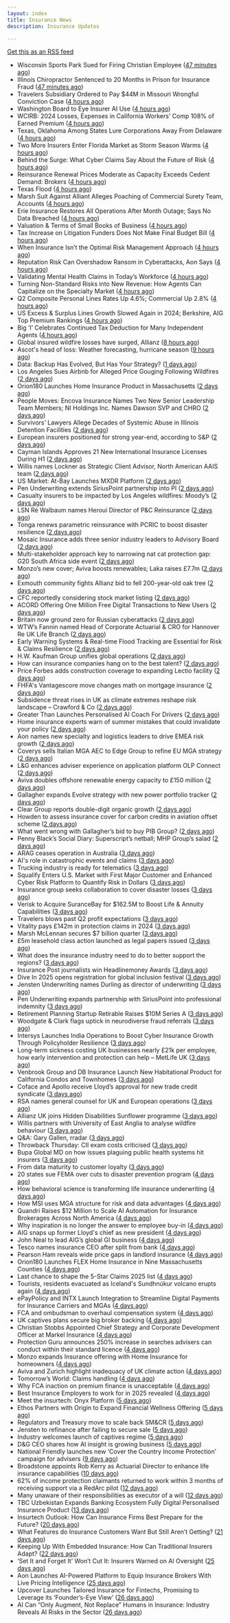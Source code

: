 ```yaml
---
layout: index
title: Insurance News
description: Insurance Updates

---
```


[Get this as an RSS feed](/insurance.rss)

<!-- news_marker starts -->
- Wisconsin Sports Park Sued for Firing Christian Employee ([47 minutes ago](https://www.insurancejournal.com/magazines/mag-features/2025/07/21/832212.htm))
- Illinois Chiropractor Sentenced to 20 Months in Prison for Insurance Fraud ([47 minutes ago](https://www.insurancejournal.com/magazines/mag-features/2025/07/21/832216.htm))
- Travelers Subsidiary Ordered to Pay $44M in Missouri Wrongful Conviction Case ([4 hours ago](https://www.insurancejournal.com/magazines/mag-features/2025/07/21/832151.htm))
- Washington Board to Eye Insurer AI Use ([4 hours ago](https://www.insurancejournal.com/magazines/mag-features/2025/07/21/832150.htm))
- WCIRB: 2024 Losses, Expenses in California Workers’ Comp 108% of Earned Premium ([4 hours ago](https://www.insurancejournal.com/magazines/mag-features/2025/07/21/832149.htm))
- Texas, Oklahoma Among States Lure Corporations Away From Delaware ([4 hours ago](https://www.insurancejournal.com/magazines/mag-features/2025/07/21/832148.htm))
- Two More Insurers Enter Florida Market as Storm Season Warms ([4 hours ago](https://www.insurancejournal.com/magazines/mag-features/2025/07/21/832147.htm))
- Behind the Surge: What Cyber Claims Say About the Future of Risk ([4 hours ago](https://www.insurancejournal.com/magazines/mag-features/2025/07/21/832146.htm))
- Reinsurance Renewal Prices Moderate as Capacity Exceeds Cedent Demand: Brokers ([4 hours ago](https://www.insurancejournal.com/magazines/mag-features/2025/07/21/832145.htm))
- Texas Flood ([4 hours ago](https://www.insurancejournal.com/magazines/mag-editorsnote/2025/07/21/832142.htm))
- Marsh Suit Against Alliant Alleges Poaching of Commercial Surety Team, Accounts ([4 hours ago](https://www.insurancejournal.com/magazines/mag-features/2025/07/21/832141.htm))
- Erie Insurance Restores All Operations After Month Outage; Says No Data Breached ([4 hours ago](https://www.insurancejournal.com/magazines/mag-features/2025/07/21/832140.htm))
- Valuation & Terms of Small Books of Business ([4 hours ago](https://www.insurancejournal.com/magazines/mag-features/2025/07/21/832139.htm))
- Tax Increase on Litigation Funders Does Not Make Final Budget Bill ([4 hours ago](https://www.insurancejournal.com/magazines/mag-features/2025/07/21/832138.htm))
- When Insurance Isn’t the Optimal Risk Management Approach ([4 hours ago](https://www.insurancejournal.com/magazines/mag-features/2025/07/21/832137.htm))
- Reputation Risk Can Overshadow Ransom in Cyberattacks, Aon Says ([4 hours ago](https://www.insurancejournal.com/magazines/mag-features/2025/07/21/832136.htm))
- Validating Mental Health Claims in Today’s Workforce ([4 hours ago](https://www.insurancejournal.com/magazines/mag-features/2025/07/21/832135.htm))
- Turning Non-Standard Risks into New Revenue: How Agents Can Capitalize on the Specialty Market ([4 hours ago](https://www.insurancejournal.com/magazines/mag-features/2025/07/21/832134.htm))
- Q2 Composite Personal Lines Rates Up 4.6%; Commercial Up 2.8% ([4 hours ago](https://www.insurancejournal.com/magazines/mag-features/2025/07/21/832132.htm))
- US Excess & Surplus Lines Growth Slowed Again in 2024; Berkshire, AIG Top Premium Rankings ([4 hours ago](https://www.insurancejournal.com/magazines/mag-features/2025/07/21/832131.htm))
- Big ‘I’ Celebrates Continued Tax Deduction for Many Independent Agents ([4 hours ago](https://www.insurancejournal.com/magazines/mag-features/2025/07/21/832130.htm))
- Global insured wildfire losses have surged, Allianz ([8 hours ago](https://www.dig-in.com/news/global-insured-wildfire-losses-have-surged-allianz))
- Ascot's head of loss: Weather forecasting, hurricane season ([9 hours ago](https://www.dig-in.com/news/ascots-head-of-loss-weather-forecasting-hurricane-season))
- Data: Backup Has Evolved, But Has Your Strategy? ([1 days ago](https://insurance-edge.net/2025/07/19/data-backup-has-evolved-but-has-your-strategy/))
- Los Angeles Sues Airbnb for Alleged Price Gouging Following Wildfires ([2 days ago](https://www.insurancejournal.com/news/west/2025/07/18/832351.htm))
- Orion180 Launches Home Insurance Product in Massachusetts ([2 days ago](https://insurance-edge.net/2025/07/18/orion180-launches-home-insurance-product-in-massachusetts/))
- People Moves: Encova Insurance Names Two New Senior Leadership Team Members; NI Holdings Inc. Names Dawson SVP and CHRO ([2 days ago](https://www.insurancejournal.com/news/midwest/2025/07/18/832339.htm))
- Survivors’ Lawyers Allege Decades of Systemic Abuse in Illinois Detention Facilities ([2 days ago](https://www.insurancejournal.com/news/midwest/2025/07/18/832332.htm))
- European insurers positioned for strong year-end, according to S&P ([2 days ago](https://www.reinsurancene.ws/european-insurers-positioned-for-strong-year-end-according-to-sp/))
- Cayman Islands Approves 21 New International Insurance Licenses During H1 ([2 days ago](https://www.insurancejournal.com/news/international/2025/07/18/832314.htm))
- Willis names Lockner as Strategic Client Advisor, North American AAIS team ([2 days ago](https://www.reinsurancene.ws/willis-names-lockner-as-strategic-client-advisor-north-american-aais-team/))
- US Market: At-Bay Launches MXDR Platform ([2 days ago](https://insurance-edge.net/2025/07/18/us-market-at-bay-launches-mxdr-platform/))
- Pen Underwriting extends SiriusPoint partnership into PI ([2 days ago](https://www.reinsurancene.ws/pen-underwriting-extends-siriuspoint-partnership-into-pi/))
- Casualty insurers to be impacted by Los Angeles wildfires: Moody’s ([2 days ago](https://www.reinsurancene.ws/casualty-insurers-to-be-impacted-by-los-angeles-wildfires-moodys/))
- LSN Ré Walbaum names Heroui Director of P&C Reinsurance ([2 days ago](https://www.reinsurancene.ws/lsn-re-walbaum-names-heroui-director-of-pc-reinsurance/))
- Tonga renews parametric reinsurance with PCRIC to boost disaster resilience ([2 days ago](https://www.reinsurancene.ws/tonga-renews-parametric-reinsurance-with-pcric-to-boost-disaster-resilience/))
- Mosaic Insurance adds three senior industry leaders to Advisory Board ([2 days ago](https://www.reinsurancene.ws/mosaic-insurance-adds-three-senior-industry-leaders-to-advisory-board/))
- Multi-stakeholder approach key to narrowing nat cat protection gap: G20 South Africa side event ([2 days ago](https://www.reinsurancene.ws/multi-stakeholder-approach-key-to-narrowing-nat-cat-protection-gap-g20-south-africa-side-event/))
- Monzo’s new cover; Aviva boosts renewables; Laka raises £7.7m ([2 days ago](https://www.postonline.co.uk/news/7958174/monzo%E2%80%99s-new-cover-aviva-boosts-renewables-laka-raises-%C2%A377m))
- Exmouth community fights Allianz bid to fell 200-year-old oak tree ([2 days ago](https://www.postonline.co.uk/personal/7958180/exmouth-community-fights-allianz-bid-to-fell-200-year-old-oak-tree))
- CFC reportedly considering stock market listing ([2 days ago](https://www.postonline.co.uk/commercial/7958183/cfc-reportedly-considering-stock-market-listing))
- ACORD Offering One Million Free Digital Transactions to New Users ([2 days ago](https://insurance-edge.net/2025/07/18/acord-offering-one-million-free-digital-transactions-to-new-users/))
- Britain now ground zero for Russian cyberattacks ([2 days ago](https://www.insurancebusinessmag.com/uk/news/cyber/britain-now-ground-zero-for-russian-cyberattacks-543041.aspx))
- WTW’s Fannin named Head of Corporate Actuarial & CRO for Hannover Re UK Life Branch ([2 days ago](https://www.reinsurancene.ws/wtws-fannin-named-head-of-corporate-actuarial-cro-for-hannover-re-uk-life-branch/))
- Early Warning Systems & Real-time Flood Tracking are Essential for Risk & Claims Resilience ([2 days ago](https://insurance-edge.net/2025/07/18/early-warning-systems-real-time-flood-tracking-are-essential-for-risk-claims-resilience/))
- H.W. Kaufman Group unifies global operations ([2 days ago](https://www.insurancebusinessmag.com/uk/news/breaking-news/h-w--kaufman-group-unifies-global-operations-543033.aspx))
- How can insurance companies hang on to the best talent? ([2 days ago](https://www.insurancebusinessmag.com/uk/tv/how-can-insurance-companies-hang-on-to-the-best-talent-543031.aspx))
- Price Forbes adds construction coverage to expanding Lectio facility ([2 days ago](https://www.reinsurancene.ws/price-forbes-adds-construction-coverage-to-expanding-lectio-facility/))
- FHFA's Vantagescore move changes math on mortgage insurance ([2 days ago](https://www.dig-in.com/news/how-gse-credit-score-shake-up-impacts-mortgage-insurance))
- Subsidence threat rises in UK as climate extremes reshape risk landscape – Crawford & Co ([2 days ago](https://www.insurancebusinessmag.com/uk/news/claims/subsidence-threat-rises-in-uk-as-climate-extremes-reshape-risk-landscape--crawford-and-co-543027.aspx))
- Greater Than Launches Personalised AI Coach For Drivers ([2 days ago](https://insurance-edge.net/2025/07/18/greater-than-launches-personalised-ai-coach-for-drivers/))
- Home insurance experts warn of summer mistakes that could invalidate your policy ([2 days ago](https://ifamagazine.com/home-insurance-experts-warn-of-summer-mistakes-that-could-invalidate-your-policy/))
- Aon names new specialty and logistics leaders to drive EMEA risk growth ([2 days ago](https://www.insurancebusinessmag.com/uk/news/breaking-news/aon-names-new-specialty-and-logistics-leaders-to-drive-emea-risk-growth-543025.aspx))
- Coverys sells Italian MGA AEC to Edge Group to refine EU MGA strategy ([2 days ago](https://www.insurancebusinessmag.com/uk/news/mergers-acquisitions/coverys-sells-italian-mga-aec-to-edge-group-to-refine-eu-mga-strategy-543021.aspx))
- L&G enhances adviser experience on application platform OLP Connect ([2 days ago](https://ifamagazine.com/lg-enhances-adviser-experience-on-application-platform-olp-connect/))
- Aviva doubles offshore renewable energy capacity to £150 million ([2 days ago](https://www.insurancebusinessmag.com/uk/news/breaking-news/aviva-doubles-offshore-renewable-energy-capacity-to-150-million-543012.aspx))
- Gallagher expands Evolve strategy with new power portfolio tracker ([2 days ago](https://www.insurancebusinessmag.com/uk/news/breaking-news/gallagher-expands-evolve-strategy-with-new-power-portfolio-tracker-543006.aspx))
- Clear Group reports double-digit organic growth ([2 days ago](https://www.insurancebusinessmag.com/uk/news/breaking-news/clear-group-reports-doubledigit-organic-growth-543005.aspx))
- Howden to assess insurance cover for carbon credits in aviation offset scheme ([2 days ago](https://www.insurancebusinessmag.com/uk/news/breaking-news/howden-to-assess-insurance-cover-for-carbon-credits-in-aviation-offset-scheme-543004.aspx))
- What went wrong with Gallagher’s bid to buy PIB Group? ([2 days ago](https://www.postonline.co.uk/broker/7958134/what-went-wrong-with-gallagher%E2%80%99s-bid-to-buy-pib-group))
- Penny Black’s Social Diary: Superscript’s netball; MHP Group’s salad ([2 days ago](https://www.postonline.co.uk/people/7957938/penny-black%E2%80%99s-social-diary-superscript%E2%80%99s-netball-mhp-group%E2%80%99s-salad))
- ARAG ceases operation in Australia ([3 days ago](https://www.insurancebusinessmag.com/uk/news/breaking-news/arag-ceases-operation-in-australia-542983.aspx))
- AI's role in catastrophic events and claims ([3 days ago](https://www.dig-in.com/opinion/ai-in-catastrophic-events-and-claims))
- Trucking industry is ready for telematics ([3 days ago](https://www.dig-in.com/opinion/trucking-industry-is-ready-for-telematics))
- Squalify Enters U.S. Market with First Major Customer and Enhanced Cyber Risk Platform to Quantify Risk in Dollars ([3 days ago](https://www.insurtechinsights.com/squalify-enters-u-s-market-with-first-major-customer-and-enhanced-cyber-risk-platform-to-quantify-risk-in-dollars/))
- Insurance group seeks collaboration to cover disaster losses ([3 days ago](https://www.dig-in.com/articles/insurance-group-seeks-collaboration-to-cover-disaster-losses))
- Verisk to Acquire SuranceBay for $162.5M to Boost Life & Annuity Capabilities ([3 days ago](https://www.insurtechinsights.com/verisk-to-acquire-surancebay-for-162-5m-to-boost-life-annuity-capabilities/))
- Travelers blows past Q2 profit expectations ([3 days ago](https://www.insurancebusinessmag.com/uk/news/breaking-news/travelers-blows-past-q2-profit-expectations-542947.aspx))
- Vitality pays £142m in protection claims in 2024 ([3 days ago](https://ifamagazine.com/vitality-pays-142m-in-protection-claims-in-2024/))
- Marsh McLennan secures $7 billion quarter ([3 days ago](https://www.insurancebusinessmag.com/uk/news/breaking-news/marsh-mclennan-secures-7-billion-quarter-542925.aspx))
- £5m leasehold class action launched as legal papers issued ([3 days ago](https://www.postonline.co.uk/news/7958171/%C2%A35m-leaseholder-class-action-launched-as-legal-papers-issued))
- What does the insurance industry need to do to better support the regions? ([3 days ago](https://www.insurancebusinessmag.com/uk/tv/what-does-the-insurance-industry-need-to-do-to-better-support-the-regions-542873.aspx))
- Insurance Post journalists win Headlinemoney Awards ([3 days ago](https://www.postonline.co.uk/news/7958169/insurance-post-journalists-win-headlinemoney-awards))
- Dive In 2025 opens registration for global inclusion festival ([3 days ago](https://www.insurancebusinessmag.com/uk/news/diversity-inclusion/dive-in-2025-opens-registration-for-global-inclusion-festival-542878.aspx))
- Jensten Underwriting names Durling as director of underwriting ([3 days ago](https://www.insurancebusinessmag.com/uk/news/breaking-news/jensten-underwriting-names-durling-as-director-of-underwriting-542877.aspx))
- Pen Underwriting expands partnership with SiriusPoint into professional indemnity ([3 days ago](https://www.insurancebusinessmag.com/uk/news/professional-liability/pen-underwriting-expands-partnership-with-siriuspoint-into-professional-indemnity-542875.aspx))
- Retirement Planning Startup Retirable Raises $10M Series A ([3 days ago](https://www.insurtechinsights.com/retirement-planning-startup-retirable-raises-10m-series-a/))
- Woodgate & Clark flags uptick in neurodiverse fraud referrals ([3 days ago](https://www.postonline.co.uk/market-access/claims-fraud/7958107/woodgate-clark-flags-uptick-in-neurodiverse-fraud-referrals))
- Intersys Launches India Operations to Boost Cyber Insurance Growth Through Policyholder Resilience ([3 days ago](https://www.insurtechinsights.com/intersys-launches-india-operations-to-boost-cyber-insurance-growth-through-policyholder-resilience/))
- Long-term sickness costing UK businesses nearly £21k per employee, how early intervention and protection can help – MetLife UK ([3 days ago](https://ifamagazine.com/long-term-sickness-costing-uk-businesses-nearly-21k-per-employee-how-early-intervention-and-protection-can-help-metlife-uk/))
- Venbrook Group and DB Insurance Launch New Habitational Product for California Condos and Townhomes ([3 days ago](https://www.insurtechinsights.com/venbrook-group-and-db-insurance-launch-new-habitational-product-for-california-condos-and-townhomes/))
- Coface and Apollo receive Lloyd’s approval for new trade credit syndicate ([3 days ago](https://www.insurancebusinessmag.com/uk/news/breaking-news/coface-and-apollo-receive-lloyds-approval-for-new-trade-credit-syndicate-542847.aspx))
- RSA names general counsel for UK and European operations ([3 days ago](https://www.insurancebusinessmag.com/uk/news/breaking-news/rsa-names-general-counsel-for-uk-and-european-operations-542839.aspx))
- Allianz UK joins Hidden Disabilities Sunflower programme ([3 days ago](https://www.insurancebusinessmag.com/uk/news/breaking-news/allianz-uk-joins-hidden-disabilities-sunflower-programme-542838.aspx))
- Willis partners with University of East Anglia to analyse wildfire behaviour ([3 days ago](https://www.insurancebusinessmag.com/uk/news/catastrophe/willis-partners-with-university-of-east-anglia-to-analyse-wildfire-behaviour-542836.aspx))
- Q&A: Gary Gallen, rradar ([3 days ago](https://www.postonline.co.uk/risk-management/7957608/qa-gary-gallen-rradar))
- Throwback Thursday: CII exam costs criticised ([3 days ago](https://www.postonline.co.uk/broker/7956735/throwback-thursday-cii-exam-costs-criticised))
- Bupa Global MD on how issues plaguing public health systems hit insurers ([3 days ago](https://www.postonline.co.uk/personal/7958021/bupa-global-md-on-how-issues-plaguing-public-health-systems-hit-insurers))
- From data maturity to customer loyalty ([3 days ago](https://www.postonline.co.uk/market-access/7958119/from-data-maturity-to-customer-loyalty))
- 20 states sue FEMA over cuts to disaster prevention program ([4 days ago](https://www.dig-in.com/news/states-sue-to-stop-devastating-cuts-to-fema-program))
- How behavioral science is transforming life insurance underwriting ([4 days ago](https://www.dig-in.com/opinion/how-behavioral-science-is-transforming-life-insurance-underwriting))
- How MSI uses MGA structure for risk and data advantages ([4 days ago](https://www.dig-in.com/news/mgas-risk-and-data-management-advantages))
- Quandri Raises $12 Million to Scale AI Automation for Insurance Brokerages Across North America ([4 days ago](https://www.insurtechinsights.com/quandri-raises-12-million-to-scale-ai-automation-for-insurance-brokerages-across-north-america/))
- Why inspiration is no longer the answer to employee buy-in ([4 days ago](https://www.insurancebusinessmag.com/uk/business-strategy/why-inspiration-is-no-longer-the-answer-to-employee-buyin-542791.aspx))
- AIG snaps up former Lloyd's chief as new president ([4 days ago](https://www.insurancebusinessmag.com/uk/news/breaking-news/aig-snaps-up-former-lloyds-chief-as-new-president-542772.aspx))
- John Neal to lead AIG’s global GI business ([4 days ago](https://www.postonline.co.uk/news/7958158/john-neal-to-lead-aigs-global-gi-business))
- Tesco names insurance CEO after split from bank ([4 days ago](https://www.postonline.co.uk/people/7958155/tesco-names-insurance-ceo-after-split-from-bank))
- Pearson Ham reveals wide price gaps in landlord insurance ([4 days ago](https://www.postonline.co.uk/news/7958153/pearson-ham-reveals-wide-price-gaps-in-landlord-insurance))
- Orion180 Launches FLEX Home Insurance in Nine Massachusetts Counties ([4 days ago](https://www.insurtechinsights.com/orion180-launches-flex-home-insurance-in-nine-massachusetts-counties/))
- Last chance to shape the 5-Star Claims 2025 list ([4 days ago](https://www.insurancebusinessmag.com/uk/news/claims/last-chance-to-shape-the-5star-claims-2025-list-542729.aspx))
- Tourists, residents evacuated as Iceland's Sundhnúkur volcano erupts again ([4 days ago](https://www.insurancebusinessmag.com/uk/news/catastrophe/tourists-residents-evacuated-as-icelands-sundhnukur-volcano-erupts-again-542727.aspx))
- ePayPolicy and INTX Launch Integration to Streamline Digital Payments for Insurance Carriers and MGAs ([4 days ago](https://www.insurtechinsights.com/epaypolicy-and-intx-launch-integration-to-streamline-digital-payments-for-insurance-carriers-and-mgas/))
- FCA and ombudsman to overhaul compensation system ([4 days ago](https://www.postonline.co.uk/regulation/7958151/fca-and-ombudsman-to-overhaul-compensation-system))
- UK captives plans secure big broker backing ([4 days ago](https://www.postonline.co.uk/commercial/7958150/uk-captives-plans-secure-big-broker-backing))
- Christian Stobbs Appointed Chief Strategy and Corporate Development Officer at Markel Insurance ([4 days ago](https://www.insurtechinsights.com/christian-stobbs-appointed-chief-strategy-and-corporate-development-officer-at-markel-insurance/))
- Protection Guru announces 250% increase in searches advisers can conduct within their standard licence ([4 days ago](https://ifamagazine.com/protection-guru-announces-250-increase-in-searches-advisers-can-conduct-within-their-standard-licence/))
- Monzo expands Insurance offering with Home Insurance for homeowners ([4 days ago](https://ifamagazine.com/monzo-expands-insurance-offering-with-home-insurance-for-homeowners/))
- Aviva and Zurich highlight inadequacy of UK climate action ([4 days ago](https://www.postonline.co.uk/news/7958139/aviva-and-zurich-highlight-inadequacy-of-uk-climate-action))
- Tomorrow’s World: Claims handling ([4 days ago](https://www.postonline.co.uk/claims/7958005/tomorrow%E2%80%99s-world-claims-handling))
- Why FCA inaction on premium finance is unacceptable ([4 days ago](https://www.postonline.co.uk/personal/7957875/why-fca-inaction-on-premium-finance-is-unacceptable))
- Best Insurance Employers to work for in 2025 revealed ([4 days ago](https://www.postonline.co.uk/personal/7957887/best-insurance-employers-to-work-for-in-2025-revealed))
- Meet the insurtech: Onyx Platform ([5 days ago](https://www.dig-in.com/news/meet-the-insurtech-onyx-platform))
- Ethos Partners with Origin to Expand Financial Wellness Offering ([5 days ago](https://www.insurtechinsights.com/ethos-partners-with-origin-to-expand-financial-wellness-offering/))
- Regulators and Treasury move to scale back SM&CR ([5 days ago](https://www.postonline.co.uk/regulation/7958140/regulators-and-treasury-move-to-scale-back-smcr))
- Jensten to refinance after failing to secure sale ([5 days ago](https://www.postonline.co.uk/news/7958135/jensten-to-refinance-after-failing-to-secure-sale))
- Industry welcomes launch of captives regime ([5 days ago](https://www.postonline.co.uk/news/7958138/industry-welcomes-launch-of-captives-regime))
- D&G CEO shares how AI insight is growing business ([5 days ago](https://www.postonline.co.uk/personal/7958136/dg-ceo-shares-how-ai-insight-is-growing-business))
- National Friendly launches new ‘Cover the Country Income Protection’ campaign for advisers ([9 days ago](https://ifamagazine.com/national-friendly-launches-new-cover-the-country-income-protection-campaign-for-advisers/))
- Broadstone appoints Rob Kerry as Actuarial Director to enhance life insurance capabilities ([10 days ago](https://ifamagazine.com/broadstone-appoints-rob-kerry-as-actuarial-director-to-enhance-life-insurance-capabilities/))
- 62% of income protection claimants returned to work within 3 months of receiving support via a RedArc pilot ([12 days ago](https://ifamagazine.com/62-of-income-protection-claimants-returned-to-work-within-3-months-of-receiving-support-via-a-redarc-pilot/))
- Many unaware of their responsibilities as executor of a will ([12 days ago](https://ifamagazine.com/many-unaware-of-their-responsibilities-as-executor-of-a-will/))
- TBC Uzbekistan Expands Banking Ecosystem Fully Digital Personalised Insurance Product ([13 days ago](https://thefintechtimes.com/tbc-uzbekistan-launches-fully-digital-personalised-insurance-product/))
- Insurtech Outlook: How Can Insurance Firms Best Prepare for the Future? ([20 days ago](https://thefintechtimes.com/insurtech-outlook-how-can-insurance-firms-best-prepare-for-the-future/))
- What Features do Insurance Customers Want But Still Aren’t Getting? ([21 days ago](https://thefintechtimes.com/what-features-do-insurance-customers-want-but-still-arent-getting/))
- Keeping Up With Embedded Insurance: How Can Traditional Insurers Adapt? ([22 days ago](https://thefintechtimes.com/keeping-up-with-embedded-insurance-how-can-traditional-insurers-adapt/))
- ‘Set It and Forget It’ Won’t Cut It: Insurers Warned on AI Oversight ([25 days ago](https://thefintechtimes.com/set-it-and-forget-it-wont-cut-it-insurers-warned-on-ai-oversight/))
- Aon Launches AI-Powered Platform to Equip Insurance Brokers With Live Pricing Intelligence ([25 days ago](https://thefintechtimes.com/aon-launches-ai-powered-platform-to-equip-insurance-brokers-with-live-pricing-intelligence/))
- Upcover Launches Tailored Insurance for Fintechs, Promising to Leverage its ‘Founder’s-Eye View’ ([26 days ago](https://thefintechtimes.com/upcover-launches-tailored-insurance-for-fintechs-promising-to-leverage-its-founders-eye-view/))
- AI Can “Only Augment, Not Replace” Humans in Insurance: Industry Reveals AI Risks in the Sector ([26 days ago](https://thefintechtimes.com/ai-can-only-augment-not-replace-humans-in-insurance-industry-reveals-ai-risks-in-the-sector/))

<!-- news_marker ends -->